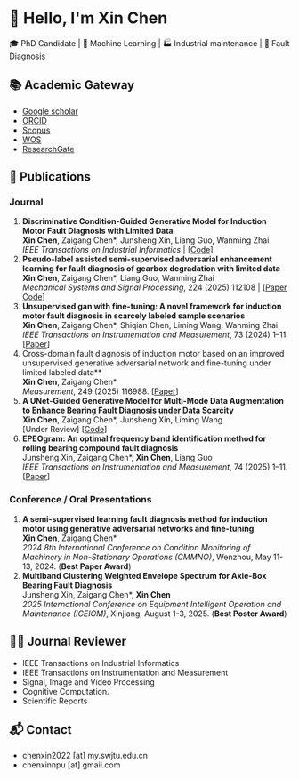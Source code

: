 # 👋 Hello, I'm Xin Chen

🎓 PhD Candidate | 🤖 Machine Learning | 🏭 Industrial maintenance | 🔧 Fault Diagnosis


## 📚 Academic Gateway
* [Google scholar](https://scholar.google.com.hk/citations?user=5dbp1zMAAAAJ&hl=zh-CN)
* [ORCID](https://orcid.org/0009-0002-9315-7666)
* [Scopus](https://www.scopus.com/authid/detail.uri?authorId=59322906300)
* [WOS](https://webofscience.clarivate.cn/wos/author/record/MHR-7293-2025)
* [ResearchGate](https://www.researchgate.net/profile/Xin-Chen-421/research?_tp=eyJjb250ZXh0Ijp7InBhZ2UiOiJwcm9maWxlIiwicHJldmlvdXNQYWdlIjoicHJvZmlsZVZlcmlmaWNhdGlvbiJ9fQ)

 
## 📝 Publications
### Journal
1. **Discriminative Condition-Guided Generative Model for Induction Motor Fault Diagnosis with Limited Data**  
**Xin Chen**, Zaigang Chen*, Junsheng Xin, Liang Guo, Wanming Zhai  
*IEEE Transactions on Industrial Informatics* | [[Code](https://github.com/xinswjtu/DCGM-IFD)]
1. **Pseudo-label assisted semi-supervised adversarial enhancement learning for fault diagnosis of gearbox degradation with limited data**  
**Xin Chen**, Zaigang Chen*, Liang Guo, Wanming Zhai  
*Mechanical Systems and Signal Processing*, 224 (2025) 112108 | [[Paper](https://www.sciencedirect.com/science/article/pii/S0888327024010069) [Code](https://github.com/xinswjtu/Pseudo-label-SSAEL)]
1. **Unsupervised gan with fine-tuning: A novel framework for induction motor fault diagnosis in scarcely labeled sample scenarios**  
**Xin Chen**, Zaigang Chen*, Shiqian Chen, Liming Wang, Wanming Zhai  
*IEEE Transactions on Instrumentation and Measurement*, 73 (2024) 1–11. [[Paper](https://ieeexplore.ieee.org/abstract/document/10663573)]
1. Cross-domain fault diagnosis of induction motor based on an improved unsupervised generative adversarial network and fine-tuning under limited labeled data**  
**Xin Chen**, Zaigang Chen*  
*Measurement*, 249 (2025) 116988. [[Paper](https://www.sciencedirect.com/science/article/pii/S0263224125003471)]
1. **A UNet-Guided Generative Model for Multi-Mode Data Augmentation to Enhance Bearing Fault Diagnosis under Data Scarcity**  
**Xin Chen**, Zaigang Chen*, Junsheng Xin, Liming Wang  
[Under Review] [[Code](https://github.com/xinswjtu/UnetGen-IFD)]
1. **EPEOgram: An optimal frequency band identification method for rolling bearing compound fault diagnosis**  
Junsheng Xin, Zaigang Chen*, **Xin Chen**, Liang Guo  
*IEEE Transactions on Instrumentation and Measurement*, 74 (2025) 1–11. [[Paper](https://doi.org/10.1109/TIM.2025.3551858)]

### Conference / Oral Presentations
1. **A semi-supervised learning fault diagnosis method for induction motor using generative adversarial networks and fine-tuning**  
**Xin Chen**, Zaigang Chen*  
*2024 8th International Conference on Condition Monitoring of Machinery in Non-Stationary Operations (CMMNO)*, Wenzhou, May 11-13, 2024. (**Best Paper Award**)
1. **Multiband Clustering Weighted Envelope Spectrum for Axle-Box Bearing Fault Diagnosis**  
Junsheng Xin, Zaigang Chen*, **Xin Chen**  
*2025 International Conference on Equipment Intelligent Operation and Maintenance (ICEIOM)*, Xinjiang, August 1-3, 2025. (**Best Poster Award**)


## 👨‍💼 Journal Reviewer
* IEEE Transactions on Industrial Informatics
* IEEE Transactions on Instrumentation and Measurement
* Signal, Image and Video Processing
* Cognitive Computation.
* Scientific Reports


## 📬 Contact
* chenxin2022 [at] my.swjtu.edu.cn
* chenxinnpu [at] gmail.com
